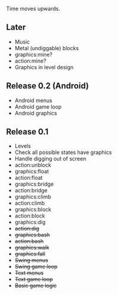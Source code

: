 Time moves upwards.

Later
-----

- Music
- Metal (undiggable) blocks
- graphics:mine?
- action:mine?
- Graphics in level design

Release 0.2 (Android)
---------------------

- Android menus
- Android game loop
- Android graphics

Release 0.1
-----------

- Levels
- Check all possible states have graphics
- Handle digging out of screen
- action:unblock
- graphics:float
- action:float
- graphics:bridge
- action:bridge
- graphics:climb
- action:climb
- graphics:block
- action:block
- graphics:dig
- ~~action:dig~~
- ~~graphics:bash~~
- ~~action:bash~~
- ~~graphics:walk~~
- ~~graphics:fall~~
- ~~Swing menus~~
- ~~Swing game loop~~
- ~~Text menus~~
- ~~Text game loop~~
- ~~Basic game logic~~

